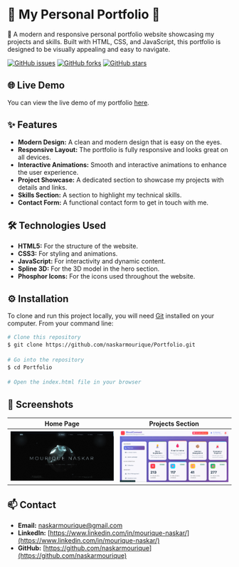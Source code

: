 # 🚀 My Personal Portfolio 🚀

📄 A modern and responsive personal portfolio website showcasing my projects and skills. Built with HTML, CSS, and JavaScript, this portfolio is designed to be visually appealing and easy to navigate.

[![GitHub issues](https://img.shields.io/github/issues/naskarmourique/Portfolio)](https://github.com/naskarmourique/Portfolio/issues)
[![GitHub forks](https://img.shields.io/github/forks/naskarmourique/Portfolio)](https://github.com/naskarmourique/Portfolio/network)
[![GitHub stars](https://img.shields.io/github/stars/naskarmourique/Portfolio)](https://github.com/naskarmourique/Portfolio/stargazers)

## 🌐 Live Demo

You can view the live demo of my portfolio [here](https://naskarmourique.github.io/Portfolio/).

## ✨ Features

*   **Modern Design:** A clean and modern design that is easy on the eyes.
*   **Responsive Layout:** The portfolio is fully responsive and looks great on all devices.
*   **Interactive Animations:** Smooth and interactive animations to enhance the user experience.
*   **Project Showcase:** A dedicated section to showcase my projects with details and links.
*   **Skills Section:** A section to highlight my technical skills.
*   **Contact Form:** A functional contact form to get in touch with me.

## 🛠️ Technologies Used

*   **HTML5:** For the structure of the website.
*   **CSS3:** For styling and animations.
*   **JavaScript:** For interactivity and dynamic content.
*   **Spline 3D:** For the 3D model in the hero section.
*   **Phosphor Icons:** For the icons used throughout the website.

## ⚙️ Installation

To clone and run this project locally, you will need [Git](https://git-scm.com) installed on your computer. From your command line:

```bash
# Clone this repository
$ git clone https://github.com/naskarmourique/Portfolio.git

# Go into the repository
$ cd Portfolio

# Open the index.html file in your browser
```

## 📸 Screenshots

| Home Page | Projects Section |
| :---: | :---: |
| ![Home Page](images/portfolio.png) | ![Projects Section](images/blood-bank-project.png) |

## 📫 Contact

*   **Email:** naskarmourique@gmail.com
*   **LinkedIn:** [https://www.linkedin.com/in/mourique-naskar/](https://www.linkedin.com/in/mourique-naskar/)
*   **GitHub:** [https://github.com/naskarmourique](https://github.com/naskarmourique)